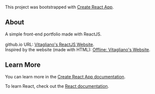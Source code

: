 This project was bootstrapped with [Create React App](https://github.com/facebook/create-react-app).

## About

A simple front-end portfolio made with ReactJS.<br>
<br>
github.io URL: [Vitagliano's ReactJS Website](http://andredezzy.me/vitagliano-portfolio).<br>
Inspired by the website (made with HTML): [Offline: Vitagliano's Website](https://www.gabrielrvita.com/).

## Learn More

You can learn more in the [Create React App documentation](https://facebook.github.io/create-react-app/docs/getting-started).

To learn React, check out the [React documentation](https://reactjs.org/).
